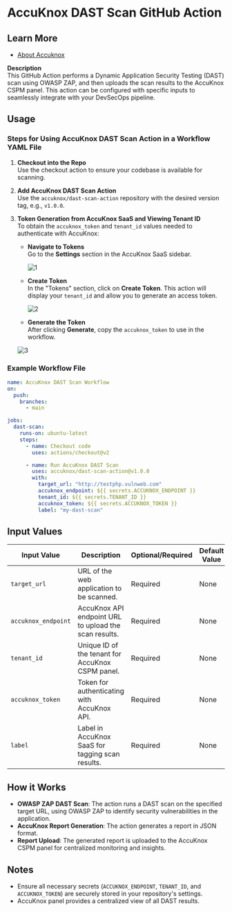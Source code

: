 
# AccuKnox DAST Scan GitHub Action

## Learn More

- [About Accuknox](https://www.accuknox.com/)

**Description**  
This GitHub Action performs a Dynamic Application Security Testing (DAST) scan using OWASP ZAP, and then uploads the scan results to the AccuKnox CSPM panel. This action can be configured with specific inputs to seamlessly integrate with your DevSecOps pipeline.

## Usage

### Steps for Using AccuKnox DAST Scan Action in a Workflow YAML File

1. **Checkout into the Repo**  
   Use the checkout action to ensure your codebase is available for scanning.
   
2. **Add AccuKnox DAST Scan Action**  
   Use the `accuknox/dast-scan-action` repository with the desired version tag, e.g., `v1.0.0`.

3. **Token Generation from AccuKnox SaaS and Viewing Tenant ID**  
   To obtain the `accuknox_token` and `tenant_id` values needed to authenticate with AccuKnox:
   
   - **Navigate to Tokens**  
     Go to the **Settings** section in the AccuKnox SaaS sidebar.

     ![1](https://github.com/udit-uniyal/container-scan-action/assets/115368361/8f4e188b-d9f3-4404-83af-134d5dc1417a)
   
   - **Create Token**  
     In the "Tokens" section, click on **Create Token**. This action will display your `tenant_id` and allow you to generate an access token.

     ![2](https://github.com/udit-uniyal/container-scan-action/assets/115368361/296bc611-acb8-4918-9d6b-3a8ec7733377)
   
   - **Generate the Token**  
     After clicking **Generate**, copy the `accuknox_token` to use in the workflow.

   ![3](https://github.com/udit-uniyal/container-scan-action/assets/115368361/16032af0-bcac-4787-8f2a-a3fa0edc6ec6)

### Example Workflow File

```yaml
name: AccuKnox DAST Scan Workflow
on:
  push:
    branches:
      - main

jobs:
  dast-scan:
    runs-on: ubuntu-latest
    steps:
      - name: Checkout code
        uses: actions/checkout@v2

      - name: Run AccuKnox DAST Scan
        uses: accuknox/dast-scan-action@v1.0.0
        with:
          target_url: "http://testphp.vulnweb.com"
          accuknox_endpoint: ${{ secrets.ACCUKNOX_ENDPOINT }}
          tenant_id: ${{ secrets.TENANT_ID }}
          accuknox_token: ${{ secrets.ACCUKNOX_TOKEN }}
          label: "my-dast-scan"
```

## Input Values

| Input Value        | Description                                                | Optional/Required | Default Value |
|--------------------|------------------------------------------------------------|--------------------|---------------|
| `target_url`       | URL of the web application to be scanned.                  | Required          | None          |
| `accuknox_endpoint`| AccuKnox API endpoint URL to upload the scan results.      | Required          | None          |
| `tenant_id`        | Unique ID of the tenant for AccuKnox CSPM panel.           | Required          | None          |
| `accuknox_token`   | Token for authenticating with AccuKnox API.                | Required          | None          |
| `label`            | Label in AccuKnox SaaS for tagging scan results.           | Required          | None          |

## How it Works

- **OWASP ZAP DAST Scan**: The action runs a DAST scan on the specified target URL, using OWASP ZAP to identify security vulnerabilities in the application.
- **AccuKnox Report Generation**: The action generates a report in JSON format.
- **Report Upload**: The generated report is uploaded to the AccuKnox CSPM panel for centralized monitoring and insights.

## Notes

- Ensure all necessary secrets (`ACCUKNOX_ENDPOINT`, `TENANT_ID`, and `ACCUKNOX_TOKEN`) are securely stored in your repository's settings.
- AccuKnox panel provides a centralized view of all DAST results.
